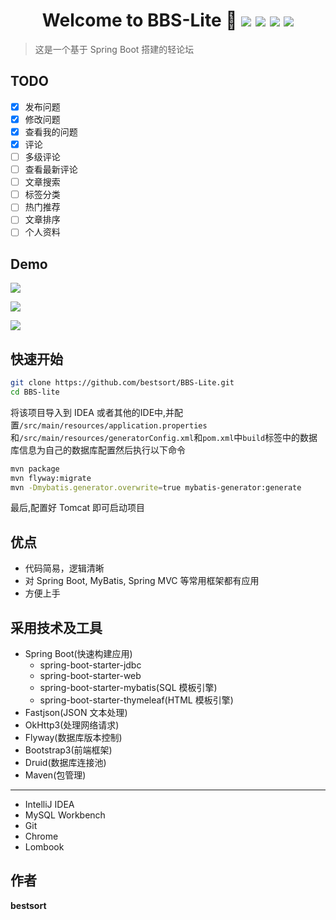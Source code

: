 <h1 align="center">Welcome to BBS-Lite 👋
<span align="center">

<img src="https://img.shields.io/badge/version-1.0-blue.svg?cacheSeconds=2592000"/>
<img src="https://codebeat.co/badges/4c86e787-ca80-4e4b-8d94-29388044a3b4"/>
<img src="https://img.shields.io/github/last-commit/bestsort/bbs-lite"/>
<img src="https://img.shields.io/github/license/bestsort/bbs-lite"/>
</span>
</h1>



> 这是一个基于 Spring Boot 搭建的轻论坛

## TODO

- [x] 发布问题
- [x] 修改问题
- [x] 查看我的问题
- [x] 评论
- [ ] 多级评论
- [ ] 查看最新评论
- [ ] 文章搜索
- [ ] 标签分类
- [ ] 热门推荐
- [ ] 文章排序
- [ ] 个人资料

## Demo

![](https://bestsort-git-project.oss-cn-hangzhou.aliyuncs.com/main.png)

![](https://bestsort-git-project.oss-cn-hangzhou.aliyuncs.com/my_question.png)

![](https://bestsort-git-project.oss-cn-hangzhou.aliyuncs.com/question.png)
## 快速开始
```bash
git clone https://github.com/bestsort/BBS-Lite.git
cd BBS-lite
```
将该项目导入到 IDEA 或者其他的IDE中,并配置`/src/main/resources/application.properties`
和`/src/main/resources/generatorConfig.xml`和`pom.xml`中`build`标签中的数据库信息为自己的数据库配置然后执行以下命令
```bash
mvn package
mvn flyway:migrate
mvn -Dmybatis.generator.overwrite=true mybatis-generator:generate
```
最后,配置好 Tomcat 即可启动项目

## 优点

- 代码简易，逻辑清晰
- 对 Spring Boot, MyBatis, Spring MVC 等常用框架都有应用
- 方便上手

## 采用技术及工具
- Spring Boot(快速构建应用)
    - spring-boot-starter-jdbc
    - spring-boot-starter-web
    - spring-boot-starter-mybatis(SQL 模板引擎)
    - spring-boot-starter-thymeleaf(HTML 模板引擎)
- Fastjson(JSON 文本处理)
- OkHttp3(处理网络请求)
- Flyway(数据库版本控制)
- Bootstrap3(前端框架)
- Druid(数据库连接池)
- Maven(包管理)

---
- IntelliJ IDEA
- MySQL Workbench
- Git
- Chrome
- Lombook
## 作者
**bestsort**
